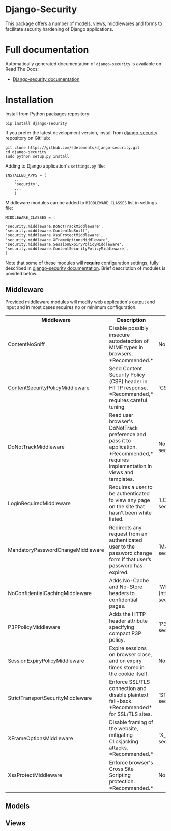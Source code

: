 # Django-Security

This package offers a number of models, views, middlewares and forms to facilitate security hardening of Django applications.

# Full documentation

Automatically generated documentation of `django-security` is available on Read The Docs:

* [Django-security documentation](http://django-security.readthedocs.org/en/latest/)

# Installation

Install from Python packages repository:

    pip install django-security

If you prefer the latest development version, install from
[django-security](https://github.com/sdelements/django-security) repository on GitHub:

    git clone https://github.com/sdelements/django-security.git
    cd django-security
    sudo python setup.py install

Adding to Django application's `settings.py` file:

    INSTALLED_APPS = (
        ...
        'security',
        ...
        )

Middleware modules can be added to `MIDDLEWARE_CLASSES` list in settings file:

    MIDDLEWARE_CLASSES = (
    ...
    'security.middleware.DoNotTrackMiddleware',
    'security.middleware.ContentNoSniff',
    'security.middleware.XssProtectMiddleware',
    'security.middleware.XFrameOptionsMiddleware',
    'security.middleware.SessionExpiryPolicyMiddleware',
    'security.middleware.ContentSecurityPolicyMiddleware',
    )

Note that some of these modules will **require**  configuration settings,
fully described in [django-security documentation](http://django-security.readthedocs.org/en/latest/).
Brief description of modules is povided below.

## Middleware

Provided middleware modules will modify web application's output and input and in most cases requires no
or minimum configuration.

<table>
<tr>
<th>Middleware
<th>Description
<th>Configuration
</tr>

<tr>
<td>ContentNoSniff
<td>Disable possibly insecure autodetection of MIME types in browsers. *Recommended.*
<td>None

<tr>
<td><a href="http://django-security.readthedocs.org/en/latest/#security.middleware.ContentSecurityPolicyMiddleware">ContentSecurityPolicyMiddleware</a>
<td>Send Content Security Policy (CSP) header in HTTP response. *Recommended,* requires careful tuning.
<td>`CSP_MODE`, `CSP_STRING` or `CSP_DICT`

<tr>
<td>DoNotTrackMiddleware
<td>Read user browser's DoNotTrack preference and pass it to application. *Recommended,* requires implementation in views and templates.
<td>None ([details](http://django-security.readthedocs.org/en/latest/#security.middleware.DoNotTrackMiddleware)

<tr>
<td>LoginRequiredMiddleware
<td>Requires a user to be authenticated to view any page on the site that hasn’t been white listed.
<td>`LOGIN_EXEMPT_URLS` ([details](http://django-security.readthedocs.org/en/latest/#security.middleware.LoginRequiredMiddleware))

<tr>
<td>MandatoryPasswordChangeMiddleware
<td>Redirects any request from an authenticated user to the password change form if that user’s password has expired.
<td>`MANDATORY_PASSWORD_CHANGE` ([details](http://django-security.readthedocs.org/en/latest/#security.middleware.MandatoryPasswordChangeMiddleware))

<tr>
<td>NoConfidentialCachingMiddleware
<td>Adds No-Cache and No-Store headers to confidential pages.
<td>`WHITELIST_ON`, `WHITELIST_REGEXES`, `BLACKLIST_ON`, `BLACKLIST_REGEXES` ([details](http://django-security.readthedocs.org/en/latest/#security.middleware.NoConfidentialCachingMiddleware))

<tr>
<td>P3PPolicyMiddleware
<td>Adds the HTTP header attribute specifying compact P3P policy.
<td>`P3P_COMPACT_POLICY`, `P3P_POLICY_URL` ([details](http://django-security.readthedocs.org/en/latest/#security.middleware.P3PPolicyMiddleware))

<tr>
<td>SessionExpiryPolicyMiddleware
<td>Expire sessions on browser close, and on expiry times stored in the cookie itself.
<td>None.

<tr>
<td>StrictTransportSecurityMiddleware
<td>Enforce SSL/TLS connection and disable plaintext fall-back. *Recommended* for SSL/TLS sites.
<td>`STS_MAX_AGE`, `STS_INCLUDE_SUBDOMAINS` ([details](http://django-security.readthedocs.org/en/latest/#security.middleware.StrictTransportSecurityMiddleware))

<tr>
<td>XFrameOptionsMiddleware
<td>Disable framing of the website, mitigating Clickjacking attacks. *Recommended.*
<td>`X_FRAME_OPTIONS` ([details](http://django-security.readthedocs.org/en/latest/#security.middleware.XFrameOptionsMiddleware))

<tr>
<td>XssProtectMiddleware
<td>Enforce browser's Cross Site Scripting protection. *Recommended.*
<td>None.

</table>

## Models

## Views




